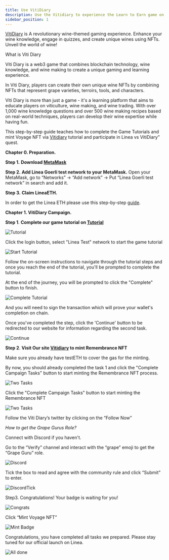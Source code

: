```yaml
---
title: Use VitiDiary
description: Use the Vitidiary to experience the Learn to Earn game on Linea
sidebar_position: 1
---
```


[VitiDiary](https://vitidiary.com) is A revolutionary wine-themed gaming experience. Enhance your wine knowledge, engage in quizzes, and create unique wines using NFTs. Unveil the world of wine!

What is Viti Diary

Viti Diary is a web3 game that combines blockchain technology, wine knowledge, and wine making to create a unique gaming and learning experience.

In Viti Diary, players can create their own unique wine NFTs by combining NFTs that represent grape varieties, terroirs, tools, and characters.

Viti Diary is more than just a game - it's a learning platform that aims to educate players on viticulture, wine making, and wine trading. With over 1,000 wine knowledge questions and over 500 wine making recipes based on real-world techniques, players can develop their wine expertise while having fun.

This step-by-step guide teaches how to complete the Game Tutorials and mint Voyage NFT via [Vitidiary](https://vitidiary.com/) tutorial and participate in Linea vs VitiDiary” quest.

**Chapter 0. Preparation.**

**Step 1.** **Download [MetaMask](https://metamask.io/download/)**

**Step 2.** **Add Linea Goerli test network to your MetaMask.** Open your MetaMask, go to “Networks” -> “Add network” -> Put “Linea Goerli test network” in search and add it.

**Step 3.** **Claim LineaETH.**

In order to get the Linea ETH please use this step-by-step [guide](https://docs.linea.build/use-linea/fund#get-test-eth-on-goerli).

**Chapter 1. VitiDiary Campaign.**

**Step 1**. **Complete our game tutorial on [Tutorial](https://tutorial.vitidiary.com)**

![Tutorial](../../assets/vitidiary/tutorial_login.png)

Click the login button, select "Linea Test" network to start the game tutorial

![Start Tutorial](../../assets/vitidiary/start_tutorial.png)

Follow the on-screen instructions to navigate through the tutorial steps and once you reach the end of the tutorial, you'll be prompted to complete the tutorial.

At the end of the journey, you will be prompted to click the "Complete" button to finish.

![Complete Tutorial](../../assets/vitidiary/complete_tutorial.png)

And you will need to sign the transaction which will prove your wallet's completion on chain.

Once you've completed the step, click the 'Continue' button to be redirected to our website for information regarding the second task.

![Continue](../../assets/vitidiary/complete_tutorial.png)

**Step 2**. **Visit Our site [Vitidiary](https://vitidiary.com/badge_minting) to mint Remembrance NFT**

Make sure you already have testETH to cover the gas for the minting.

By now, you should already completed the task 1 and click the "Complete Campaign Tasks" button to start minting the Remembrance NFT process.

![Two Tasks](../../assets/vitidiary/two_tasks.png)

Click the "Complete Campaign Tasks" button to start minting the Remembrance NFT

![Two Tasks](../../assets/vitidiary/viti_step2.png)

Follow the Viti Diary’s twitter by clicking on the “Follow Now”

_How to get the Grape Gurus Role?_

Connect with Discord if you haven't.

Go to the “Verify” channel and interact with the “grape” emoji to get the “Grape Guru” role.

![Discord](../../assets/vitidiary/viti_discord.png)

Tick the box to read and agree with the community rule and click “Submit” to enter.

![DiscordTick](../../assets/vitidiary/viti_discord_tick.png)

Step3. Congratulations! Your badge is waiting for you!

![Congrats](../../assets/vitidiary/viti_congrats.png)

Click “Mint Voyage NFT”

![Mint Badge](../../assets/vitidiary/viti_mint.png)

Congratulations, you have completed all tasks we prepared. Please stay tuned for our official launch on Linea.

![All done](../../assets/vitidiary/all_completed.png)
